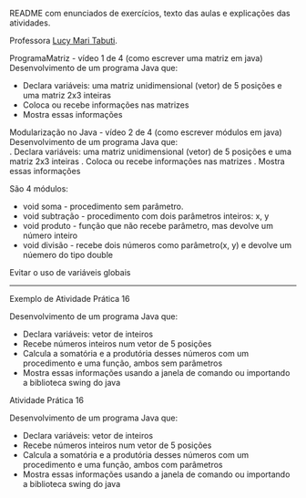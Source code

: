 
README com enunciados de exercícios, texto das aulas e explicações das atividades.

Professora [Lucy Mari Tabuti](https://www.linkedin.com/in/lucymari/).

ProgramaMatriz - vídeo 1 de 4
(como escrever uma matriz em java)
Desenvolvimento de um programa Java que:
- Declara variáveis: uma matriz unidimensional (vetor) de 5 posições e uma matriz 2x3 inteiras
- Coloca ou recebe informações nas matrizes
- Mostra essas informações

Modularização no Java - vídeo 2 de 4
(como escrever módulos em java)
Desenvolvimento de um programa Java que:\
. Declara variáveis: uma matriz unidimensional (vetor) de 5 posições e uma matriz 2x3 inteiras
. Coloca ou recebe informações nas matrizes
. Mostra essas informações

São 4 módulos:
 - void soma - procedimento sem parâmetro.
 - void subtração - procedimento com dois parâmetros inteiros: x, y
 - void produto - função que não recebe parâmetro, mas devolve um número inteiro
 - void divisão - recebe dois números como parâmetro(x, y) e devolve um núemero do tipo double

Evitar o uso de variáveis globais

---

Exemplo de Atividade Prática 16

Desenvolvimento de um programa Java que:
- Declara variáveis: vetor de inteiros
- Recebe números inteiros num vetor de 5 posições
- Calcula a somatória e a produtória desses números com um procedimento e uma função, ambos sem parâmetros
- Mostra essas informações usando a janela de comando ou importando a biblioteca swing do java

Atividade Prática 16

Desenvolvimento de um programa Java que:
- Declara variáveis: vetor de inteiros
- Recebe números inteiros num vetor de 5 posições
- Calcula a somatória e a produtória desses números com um procedimento e uma função, ambos com parâmetros
- Mostra essas informações usando a janela de comando ou importando a biblioteca swing do java


